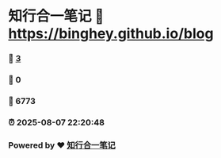 # 知行合一笔记 :link: https://binghey.github.io/blog 
### :page_facing_up: [3](https://binghey.github.io/blog/tag.html) 
### :speech_balloon: 0 
### :hibiscus: 6773 
### :alarm_clock: 2025-08-07 22:20:48 
### Powered by :heart: [知行合一笔记](https://binghey.github.io/blog)



